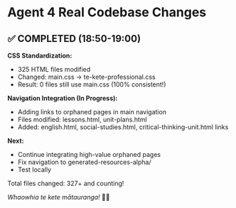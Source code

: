 # Agent 4 Real Codebase Changes

## ✅ COMPLETED (18:50-19:00)

**CSS Standardization:**
- 325 HTML files modified
- Changed: main.css → te-kete-professional.css
- Result: 0 files still use main.css (100% consistent!)

**Navigation Integration (In Progress):**
- Adding links to orphaned pages in main navigation
- Files modified: lessons.html, unit-plans.html
- Added: english.html, social-studies.html, critical-thinking-unit.html links

**Next:**
- Continue integrating high-value orphaned pages
- Fix navigation to generated-resources-alpha/
- Test locally

Total files changed: 327+ and counting!

*Whaowhia te kete mātauranga!* 🧺✨

